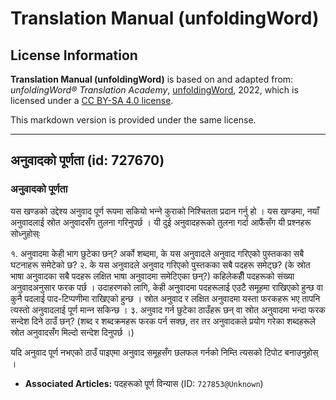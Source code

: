 # Translation Manual (unfoldingWord)

## License Information

**Translation Manual (unfoldingWord)** is based on and adapted from: _unfoldingWord® Translation Academy_, [unfoldingWord](https://unfoldingword.org/utw), 2022, which is licensed under a [CC BY-SA 4.0 license](https://creativecommons.org/licenses/by-sa/4.0/legalcode.en).

This markdown version is provided under the same license.



--------------------------------

## अनुवादको पूर्णता (id: 727670)

### अनुवादको पूर्णता

यस खण्डको उद्देश्य अनुवाद पूर्ण रूपमा सकियो भन्‍ने कुराको निश्‍चितता प्रदान गर्नु हो । यस खण्डमा, नयाँ अनुवादलाई स्रोत अनुवादसँग तुलना गरिनुपर्छ । यी दुई अनुवादहरूको तुलना गर्दा आफैंसँग यी प्रश्‍नहरू सोध्‍नुहोस्ः

१. अनुवादमा केही भाग छुटेका छन्? अर्को शब्दमा, के यस अनुवादले अनुवाद गरिएको पुस्तकका सबै घटनाहरू समेटेको छ? २. के यस अनुवादले अनुवाद गरिएको पुस्तकका सबै पदहरू समेट्छ? (के स्रोत भाषा अनुवादका सबै पदहरू लक्षित भाषा अनुवादमा समेटिएका छन्?) कहिलेकहीँ पदहरूको संख्या अनुवादअनुसार फरक पर्छ । उदाहरणको लागि, केही अनुवादमा पदहरूलाई एउटै समूहमा राखिएको हुन्छ वा कुनै पदलाई पाद\-टिप्पणीमा राखिएको हुन्छ । स्रोत अनुवाद र लक्षित अनुवादमा यस्ता फरकहरू भए तापनि त्यस्तो अनुवादलाई पूर्ण मान्‍न सकिन्छ । ३. अनुवाद गर्न छुटेका ठाउँहरू छन् वा स्रोत अनुवादमा भन्दा फरक सन्देश दिने ठाउँ छन्? (शब्द र शब्दक्रमहरू फरक पर्न सक्छ, तर तर अनुवादकले प्रयोग गरेका शब्दहरूले स्रोत अनुवादसँग मिल्दो सन्देश दिनुपर्छ ।)

यदि अनुवाद पूर्ण नभएको ठाउँ पाइएमा अनुवाद समूहसँग छलफल गर्नको निम्ति त्यसको टिपोट बनाउनुहोस् ।

* **Associated Articles:** पदहरूको पूर्ण विन्यास (ID: `727853@Unknown`)

